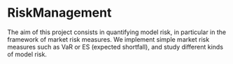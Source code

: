 # RiskManagement

The aim of this project consists in quantifying model risk, in particular in the
framework of market risk measures. We implement simple market risk
measures such as VaR or ES (expected shortfall), and study different kinds of model
risk.
